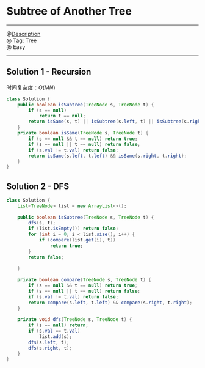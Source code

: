 # Subtree of Another Tree
---------------
@[Description](https://leetcode.com/problems/subtree-of-another-tree/)  
@ Tag: Tree  
@ Easy

---------------
## Solution 1 - Recursion
时间复杂度：$O(MN)$  
```java
class Solution {
    public boolean isSubtree(TreeNode s, TreeNode t) {
        if (s == null)
            return t == null;
        return isSame(s, t) || isSubtree(s.left, t) || isSubtree(s.right, t);
    }
    private boolean isSame(TreeNode s, TreeNode t) {
        if (s == null && t == null) return true;
        if (s == null || t == null) return false;
        if (s.val != t.val) return false;
        return isSame(s.left, t.left) && isSame(s.right, t.right);
    }
}
```

## Solution 2 - DFS
```java
class Solution {
    List<TreeNode> list = new ArrayList<>();
    
    public boolean isSubtree(TreeNode s, TreeNode t) {
        dfs(s, t);
        if (list.isEmpty()) return false;
        for (int i = 0; i < list.size(); i++) {
            if (compare(list.get(i), t))
                return true;
        }
        return false;
        
    }
    
    private boolean compare(TreeNode s, TreeNode t) {
        if (s == null && t == null) return true;
        if (s == null || t == null) return false;
        if (s.val != t.val) return false;
        return compare(s.left, t.left) && compare(s.right, t.right);
    }
    
    private void dfs(TreeNode s, TreeNode t) {
        if (s == null) return;
        if (s.val == t.val)
            list.add(s);
        dfs(s.left, t);
        dfs(s.right, t);
    }
}
```
